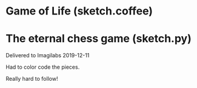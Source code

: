 # Game of Life (sketch.coffee)



# The eternal chess game (sketch.py)

Delivered to Imagilabs 2019-12-11

Had to color code the pieces.

Really hard to follow!